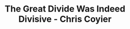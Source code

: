 ---
layout: bookmark
title: The Great Divide Was Indeed Divisive - Chris Coyier
tags:
  - Bookmarks
  - CSS
  - HTML
  - JavaScript
created: '2023-04-15T07:32:59.369Z'
link: https://chriscoyier.net/2023/01/12/the-great-divide-was-indeed-divisive/
id: 557826244
excerpt: >-
  Zach reflects on 17 years in the game and my essay The Great Divide, four
  years old this month: The Great Divide really resonated with me. I keep coming
  back to it and I do think it continues to accurately describe what feels like
  two very distinct and separate camps of web developer. And despite […]
image: >-
  https://i0.wp.com/chriscoyier.net/wp-content/uploads/2022/04/Frame-1.png?fit=1200%2C1200&ssl=1
---